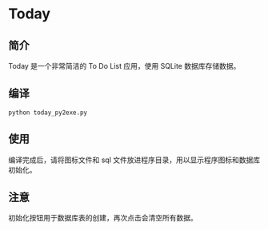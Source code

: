 
Today
======
## 简介
Today 是一个非常简洁的 To Do List 应用，使用 SQLite 数据库存储数据。

## 编译
`python today_py2exe.py`

## 使用
编译完成后，请将图标文件和 sql 文件放进程序目录，用以显示程序图标和数据库初始化。

## 注意
初始化按钮用于数据库表的创建，再次点击会清空所有数据。